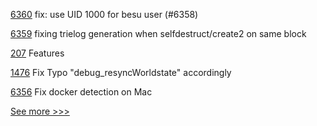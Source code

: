 
[6360](https://github.com/hyperledger/besu/pull/6360) fix: use UID 1000 for besu user (#6358)

[6359](https://github.com/hyperledger/besu/pull/6359) fixing trielog generation when selfdestruct/create2 on same block

[207](https://github.com/hyperledger/bevel-operator-fabric/pull/207) Features

[1476](https://github.com/hyperledger/besu-docs/pull/1476) Fix Typo "debug_resyncWorldstate" accordingly

[6356](https://github.com/hyperledger/besu/pull/6356) Fix docker detection on Mac


[See more >>>](https://start-here.hyperledger.org/pull-requests)
